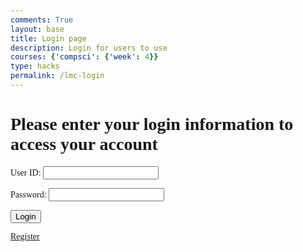 ```yaml
---
comments: True
layout: base
title: Login page
description: Login for users to use
courses: {'compsci': {'week': 4}}
type: hacks
permalink: /lmc-login
---
```

<style>
 body {
        font-family: 'Times New Roman', Times serif;
            margin: 50px;
        }
</style>


<!-- 
A simple HTML login form with a Login action when button is pressed.  

The form triggers the login_user function defined in the JavaScript below when the Login button is pressed.
-->
<link rel="stylesheet" href="/lmc-frontend/LMC/JS/SCSS/login.css">
<div id="titleContainer">
    <h1 id="title">Please enter your login information to access your account</h1>
</div>

<div class="background">

</div>

<div class="container">
    <form id="username" action="javascript:login_user()">
        <!-- <p>
        <label>
            Name:
            <input class="userInput" type="text" name="name" id="name" required>
        </label>
        </p> -->
        <p><label>
            User ID:
            <input class="userInput" type="text" name="uid" id="uid" required>
        </label></p>
        <p ><label>
            Password:
            <input class="userInput" type="password" name="password" id="password" required>
        </label></p>
        <!-- <p><label>
            Date of Birth:
            <input class="userInput" type="text" id="dob" required>
        </label></p> -->
        <p>
            <button>Login</button>
        </p>
        <a href='{{site.baseurl}}/Signup'>Register</a>
    </form>
</div>


<!-- 
Below JavaScript code is designed to handle user authentication in a web application. It's written to work with a backend server that uses JWT (JSON Web Tokens) for authentication.

The script defines a function when the page loads. This function is triggered when the Login button in the HTML form above is pressed. 
 -->
<script type="module">

    // uri variable and options object are obtained from config.js
    import { uri, options } from '{{site.baseurl}}/assets/js/api/config.js';

    function login_user(){
        // Set Authenticate endpoint
        const url = uri + '/api/users/authenticate';

        // Set the body of the request to include login data from the DOM
        const body = {
            // name: document.getElementById("name").value,
            uid: document.getElementById("uid").value,
            password: document.getElementById("password").value,
            // dob: document.getElementById("dob").value
        };

        // Change options according to Authentication requirements
        const authOptions = {
            ...options, // This will copy all properties from options
            method: 'POST', // Override the method property
            cache: 'no-cache', // Set the cache property
            body: JSON.stringify(body)
        };

        // Fetch JWT
        fetch(url, authOptions)
        .then(response => {
            // handle error response from Web API
            if (!response.ok) {
                if (response.status === 401) {
                    // Unauthorized - Redirect to 401 error page
                    window.location.href = "{{site.baseurl}}/401.html";
                } else if (response.status === 403) {
                    // Forbidden - Redirect to 403 error page
                    window.location.href = "{{site.baseurl}}/403.html";
                } else if (response.status === 400) {
                    // Forbidden - Redirect to 400 error page
                    window.location.href = "{{site.baseurl}}/400.html";
                } else if (response.status === 404) {
                    // Not Found - Redirect to 404 error page
                    window.location.href = "{{site.baseurl}}/404.html";
                } else {
                    // Handle other error responses
                    const errorMsg = 'Login error: ' + response.status;
                    console.log(errorMsg);
                }
                return;
            }
            // Success!!!
            // Redirect to the database page
            window.location.href = "{{site.baseurl}}/Home";
        })
        // catch fetch errors (ie ACCESS to server blocked)
        .catch(err => {
            console.error(err);
        });
    }
    // Attach login_user to the window object, allowing access to form action
    window.login_user = login_user;
